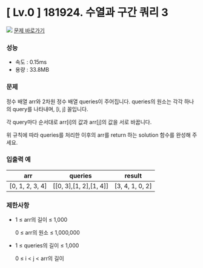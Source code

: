 # [ Lv.0 ] 181924. 수열과 구간 쿼리 3 

<img src="https://img.shields.io/badge/JavaScript-orange?style=flat&logo=javascript&logoColor=auto"/> [문제 바로가기](https://school.programmers.co.kr/learn/courses/30/lessons/181924)

### 성능
- 속도 : 0.15ms  
- 용량 : 33.8MB 

### 문제
정수 배열 arr와 2차원 정수 배열 queries이 주어집니다. queries의 원소는 각각 하나의 query를 나타내며, [i, j] 꼴입니다.

각 query마다 순서대로 arr[i]의 값과 arr[j]의 값을 서로 바꿉니다.

위 규칙에 따라 queries를 처리한 이후의 arr를 return 하는 solution 함수를 완성해 주세요.

### 입출력 예 

|arr|queries|result|
|---|---|---|
|[0, 1, 2, 3, 4]|[[0, 3],[1, 2],[1, 4]]|[3, 4, 1, 0, 2]|




### 제한사항
- 1 ≤ arr의 길이 ≤ 1,000

    0 ≤ arr의 원소 ≤ 1,000,000
- 1 ≤ queries의 길이 ≤ 1,000
  
    0 ≤ i < j < arr의 길이